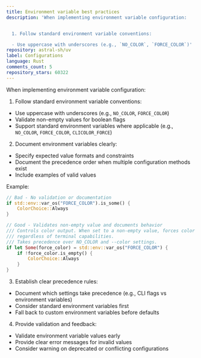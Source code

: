 ```yaml
---
title: Environment variable best practices
description: 'When implementing environment variable configuration:


  1. Follow standard environment variable conventions:

  - Use uppercase with underscores (e.g., `NO_COLOR`, `FORCE_COLOR`)'
repository: astral-sh/uv
label: Configurations
language: Rust
comments_count: 5
repository_stars: 60322
---
```


When implementing environment variable configuration:

1. Follow standard environment variable conventions:
- Use uppercase with underscores (e.g., `NO_COLOR`, `FORCE_COLOR`)
- Validate non-empty values for boolean flags
- Support standard environment variables where applicable (e.g., `NO_COLOR`, `FORCE_COLOR`, `CLICOLOR_FORCE`)

2. Document environment variables clearly:
- Specify expected value formats and constraints
- Document the precedence order when multiple configuration methods exist
- Include examples of valid values

Example:
```rust
// Bad - No validation or documentation
if std::env::var_os("FORCE_COLOR").is_some() {
    ColorChoice::Always
}

// Good - Validates non-empty value and documents behavior
/// Controls color output. When set to a non-empty value, forces color output
/// regardless of terminal capabilities.
/// Takes precedence over NO_COLOR and --color settings.
if let Some(force_color) = std::env::var_os("FORCE_COLOR") {
    if !force_color.is_empty() {
        ColorChoice::Always
    }
}
```

3. Establish clear precedence rules:
- Document which settings take precedence (e.g., CLI flags vs environment variables)
- Consider standard environment variables first
- Fall back to custom environment variables before defaults

4. Provide validation and feedback:
- Validate environment variable values early
- Provide clear error messages for invalid values
- Consider warning on deprecated or conflicting configurations